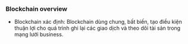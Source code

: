 ### Blockchain overview
- Blockchain xác định: Blockchain dùng chung, bất biến, tạo điều kiện thuận lợi cho quá trình ghi lại các giao dịch và theo dõi tài sản trong mạng lưới business. 

